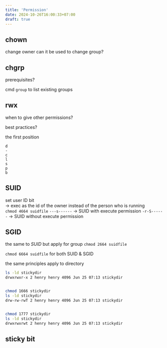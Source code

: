 ```yaml
---
title: 'Permission'
date: 2024-10-26T16:00:33+07:00
draft: true
---
```


## chown

change owner
can it be used to change group?

## chgrp

prerequisites?

cmd `group` to list existing groups

## rwx

when to give other permissions?

best practices?

the first position

```text
d
-
c
l
s
p
b
```

## SUID

set user ID bit \
-> exec as the id of the owner instead of the person who is running \
`chmod 4664 suidfile`
`---s------` -> SUID with execute permission
`-r-S------` -> SUID without execute permission

## SGID

the same to *SUID* but apply for group
`chmod 2664 suidfile`

`chmod 6664 suidfile` for both SUID & SGID

the same principles apply to directory

```bash
ls -ld stickydir 
drwxrwxr-x 2 henry henry 4096 Jun 25 07:13 stickydir


chmod 1666 stickydir 
ls -ld stickydir
drw-rw-rwT 2 henry henry 4096 Jun 25 07:13 stickydir


chmod 1777 stickydir 
ls -ld stickydir
drwxrwxrwt 2 henry henry 4096 Jun 25 07:13 stickydir
```

## sticky bit
